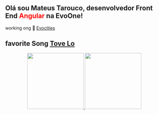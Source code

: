 ## Olá sou Mateus Tarouco, desenvolvedor Front End <span style="color:red">Angular</span> na EvoOne!
working ong :metal: <a href="https://evocities.com.br/"  target="_blank">Evocities</a>
## favorite Song <a href="https://www.youtube.com/watch?v=SYM-RJwSGQ8" target="_blank">Tove Lo</a>
<div align="center">
  <a href="https://github.com/mateustarouco" >
  <img height="180em" src="https://github-readme-stats.vercel.app/api?username=mateustarouco&show_icons=true&theme=dracula&include_all_commits=true&count_private=true"/>
  <img height="180em" src="https://github-readme-stats.vercel.app/api/top-langs/?username=mateustarouco&layout=compact&langs_count=7&theme=dracula"/>
</div>
